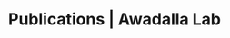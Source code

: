 ---
title: Publications | Awadalla Lab
permalink: /publications/
published: false
isPublic_b: true

publicationType_txt: journal
title_txt: "Rare copy number variants contribute to congenital left-sided heart disease."
pmid_tl: 22969434
publishDate_tdt: "2012-09-01T07:23:33.000Z"
journalTitle_txt: "PLoS genetics"
volume_tpl: 8
issue_tpl: 9
doi_txt: "10.1371/journal.pgen.1002903"
authors_list: 
  - author_txt: "Hitz MP"
  - author_txt: "Lemieux-Perreault LP"
  - author_txt: "Marshall C"
  - author_txt: "Feroz-Zada Y"
  - author_txt: "Davies R"
  - author_txt: "Yang SW"
  - author_txt: "Lionel AC"
  - author_txt: "D'Amours G"
  - author_txt: "Lemyre E"
  - author_txt: "Cullum R"
  - author_txt: "Bigras JL"
  - author_txt: "Thibeault M"
  - author_txt: "Chetaille P"
  - author_txt: "Montpetit A"
  - author_txt: "Khairy P"
  - author_txt: "Overduin B"
  - author_txt: "Klaassen S"
  - author_txt: "Hoodless P"
  - author_txt: "Awadalla P"
  - author_txt: "Hussin J"
  - author_txt: "Idaghdour Y"
  - author_txt: "Nemer M"
  - author_txt: "Stewart AF"
  - author_txt: "Boerkoel C"
  - author_txt: "Scherer SW"
  - author_txt: "Richter A"
  - author_txt: "Dubé MP"
  - author_txt: "Andelfinger G"
---